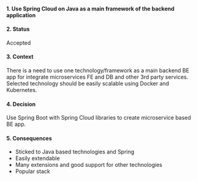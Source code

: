 #### 1. Use Spring Cloud on Java as a main framework of the backend application

#### 2. Status 
Accepted

#### 3. Context 
There is a need to use one technology/framework as a main backend BE app for integrate microservices FE and DB and other 3rd party services.
Selected technology should be easily scalable using Docker and Kubernetes.

#### 4. Decision 
Use Spring Boot with Spring Cloud libraries to create microservice based BE app.

#### 5. Consequences 
- Sticked to Java based technologies and Spring
- Easily extendable
- Many extensions and good support for other technologies
- Popular stack